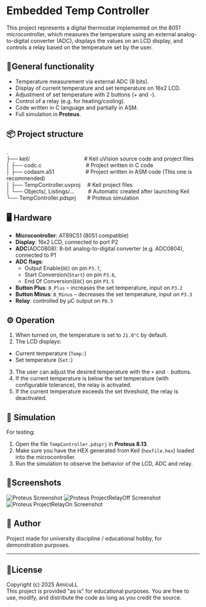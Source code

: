 # Embedded Temp Controller
This project represents a digital thermostat implemented on the 8051 microcontroller, which measures the temperature using an external analog-to-digital converter (ADC), displays the values on an LCD display, and controls a relay based on the temperature set by the user.

## 🔧General functionality
- Temperature measurement via external ADC (8 bits).
- Display of current temperature and set temperature on 16x2 LCD.
- Adjustment of set temperature with 2 buttons (+ and -).
- Control of a relay (e.g. for heating/cooling).
- Code written in C language and partially in ASM.
- Full simulation in **Proteus**.
## 📦 Project structure
.\
├── keil/ &emsp;&emsp;&emsp;&emsp;&emsp;&emsp;&emsp;&emsp;&emsp;&nbsp;&nbsp;&nbsp;# Keil uVision source code and project files\
│ ├── codc.c &emsp;&emsp;&emsp;&emsp;&emsp;&emsp;&emsp;&emsp;# Project written in C code\
│ ├── codasm.a51 &emsp;&emsp;&emsp;&emsp;&emsp;&nbsp;&nbsp;# Project written in ASM code (This one is recommended)\
│ ├── TempController.uvproj &emsp;# Keil project files\
│ └── Objects/, Listings/... &emsp;&emsp;&nbsp;# Automatic created after launching Keil\
└── TempController.pdsprj &emsp;&nbsp;&nbsp;&nbsp;# Proteus simulation

## 🖥️ Hardware
- **Microcontroller**: AT89C51 (8051 compatible)
- **Display**: 16x2 LCD, connected to port P2
- **ADC**(ADC0808): 8-bit analog-to-digital converter (e.g. ADC0804), connected to P1
- **ADC flags**: 
  - Output Enable(`OE`) on pin `P3.7`, 
  - Start Conversion(`Start`) on pin `P3.6`, 
  - End Of Conversion(`EOC`) on pin `P3.5`
- **Button Plus**: `B_Plus` – increases the set temperature, input on `P3.2`
- **Button Minus**: `B_Minus` – decreases the set temperature, input on `P3.3`
- **Relay**: controlled by μC output on `P0.3`
## ⚙️ Operation
1. When turned on, the temperature is set to `21.0°C` by default.
2. The LCD displays:
- Current temperature (`Temp:`)
- Set temperature (`Set:`)
3. The user can adjust the desired temperature with the `+` and `-` buttons.
4. If the current temperature is below the set temperature (with configurable tolerance), the relay is activated.
5. If the current temperature exceeds the set threshold, the relay is deactivated.
## 🧪 Simulation
For testing:
1. Open the file `TempController.pdsprj` in **Proteus 8.13**.
2. Make sure you have the HEX generated from Keil (`hexfile.hex`) loaded into the microcontroller.
3. Run the simulation to observe the behavior of the LCD, ADC and relay.
## 📸Screenshots
![Proteus Screenshot](https://private-user-images.githubusercontent.com/131901499/467765122-e6d2a9e5-67d6-45b9-a751-0f07ef6dfc6c.png?jwt=eyJhbGciOiJIUzI1NiIsInR5cCI6IkpXVCJ9.eyJpc3MiOiJnaXRodWIuY29tIiwiYXVkIjoicmF3LmdpdGh1YnVzZXJjb250ZW50LmNvbSIsImtleSI6ImtleTUiLCJleHAiOjE3NTI3ODk1MDgsIm5iZiI6MTc1Mjc4OTIwOCwicGF0aCI6Ii8xMzE5MDE0OTkvNDY3NzY1MTIyLWU2ZDJhOWU1LTY3ZDYtNDViOS1hNzUxLTBmMDdlZjZkZmM2Yy5wbmc_WC1BbXotQWxnb3JpdGhtPUFXUzQtSE1BQy1TSEEyNTYmWC1BbXotQ3JlZGVudGlhbD1BS0lBVkNPRFlMU0E1M1BRSzRaQSUyRjIwMjUwNzE3JTJGdXMtZWFzdC0xJTJGczMlMkZhd3M0X3JlcXVlc3QmWC1BbXotRGF0ZT0yMDI1MDcxN1QyMTUzMjhaJlgtQW16LUV4cGlyZXM9MzAwJlgtQW16LVNpZ25hdHVyZT05YjY3YjFkNjc1YzA5YTk5NTBkMmVlY2Y2NjQzOWM5NzY4ZGE5ZWE1NGZkZDEyMDk2YjA2ZTg0NzQwNGQ5Yjg0JlgtQW16LVNpZ25lZEhlYWRlcnM9aG9zdCJ9.6C0qSS8avwsaJ3xNLRslQOiR5RX6ArA5s90y_WpaOrg)
![Proteus ProjectRelayOff Screenshot](https://private-user-images.githubusercontent.com/131901499/467766871-f1de52d1-3db8-477a-97f0-c4b565f8fc28.png?jwt=eyJhbGciOiJIUzI1NiIsInR5cCI6IkpXVCJ9.eyJpc3MiOiJnaXRodWIuY29tIiwiYXVkIjoicmF3LmdpdGh1YnVzZXJjb250ZW50LmNvbSIsImtleSI6ImtleTUiLCJleHAiOjE3NTI3ODk4OTEsIm5iZiI6MTc1Mjc4OTU5MSwicGF0aCI6Ii8xMzE5MDE0OTkvNDY3NzY2ODcxLWYxZGU1MmQxLTNkYjgtNDc3YS05N2YwLWM0YjU2NWY4ZmMyOC5wbmc_WC1BbXotQWxnb3JpdGhtPUFXUzQtSE1BQy1TSEEyNTYmWC1BbXotQ3JlZGVudGlhbD1BS0lBVkNPRFlMU0E1M1BRSzRaQSUyRjIwMjUwNzE3JTJGdXMtZWFzdC0xJTJGczMlMkZhd3M0X3JlcXVlc3QmWC1BbXotRGF0ZT0yMDI1MDcxN1QyMTU5NTFaJlgtQW16LUV4cGlyZXM9MzAwJlgtQW16LVNpZ25hdHVyZT0xZjIxY2FiZGEyOTQ1MDcxODVjOGEyMGQxZmY1MjAyM2IzNDYyNTg5YzM5NTQwMmUwZDYzMjI0NmY2OWUzOWIxJlgtQW16LVNpZ25lZEhlYWRlcnM9aG9zdCJ9.eN9i72tWGwcjvpQV3vQmUKoxs2C3Ty91CtW-oVC0gvc)
![Proteus ProjectRelayOn Screenshot](https://private-user-images.githubusercontent.com/131901499/467767274-70d62772-7105-4a80-b37f-6cda6b7e1dd8.png?jwt=eyJhbGciOiJIUzI1NiIsInR5cCI6IkpXVCJ9.eyJpc3MiOiJnaXRodWIuY29tIiwiYXVkIjoicmF3LmdpdGh1YnVzZXJjb250ZW50LmNvbSIsImtleSI6ImtleTUiLCJleHAiOjE3NTI3ODk5ODUsIm5iZiI6MTc1Mjc4OTY4NSwicGF0aCI6Ii8xMzE5MDE0OTkvNDY3NzY3Mjc0LTcwZDYyNzcyLTcxMDUtNGE4MC1iMzdmLTZjZGE2YjdlMWRkOC5wbmc_WC1BbXotQWxnb3JpdGhtPUFXUzQtSE1BQy1TSEEyNTYmWC1BbXotQ3JlZGVudGlhbD1BS0lBVkNPRFlMU0E1M1BRSzRaQSUyRjIwMjUwNzE3JTJGdXMtZWFzdC0xJTJGczMlMkZhd3M0X3JlcXVlc3QmWC1BbXotRGF0ZT0yMDI1MDcxN1QyMjAxMjVaJlgtQW16LUV4cGlyZXM9MzAwJlgtQW16LVNpZ25hdHVyZT1mMmJhMmM0MGUzZjM2ZDQ3MzY3OGY5OWVkNTI0NjVkZWIwNTJhNWUxNDkxZTRmOTA0NjBmNmY4NjQyZTg3YzQwJlgtQW16LVNpZ25lZEhlYWRlcnM9aG9zdCJ9.bez_eY3sxMRk4tDfkirgoLpmf-krCRQs0UR2xhGtBlE)
## 🧠 Author
Project made for university discipline / educational hobby, for demonstration purposes.

---
## 📜License
Copyright (c) 2025 AmicuLL\
This project is provided "as is" for educational purposes. You are free to use, modify, and distribute the code as long as you credit the source.
